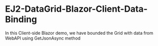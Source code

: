 # EJ2-DataGrid-Blazor-Client-Data-Binding
In this Client-side Blazor demo, we have bounded the Grid with data from WebAPI using GetJsonAsync method   
